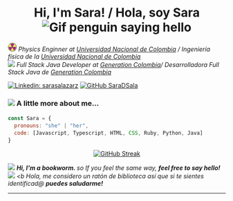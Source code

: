 <h1  align='center'> Hi, I'm Sara! / Hola, soy Sara <img alt="Gif penguin saying hello" src="https://media1.giphy.com/media/v1.Y2lkPTc5MGI3NjExcDFrZ25wbXJ4NnQ0c2docHhkemt4ZGlpcDQ1ZWp6bnl2ZDN5dGV6MSZlcD12MV9pbnRlcm5hbF9naWZfYnlfaWQmY3Q9cw/SqQEcXv9rJznyot3gA/giphy.webp" width="80"></h1>

<p><em>
  <img src="/recursos/radioactivo.png" width="20"> Physics Enginner  at <a href="https://unal.edu.co/">Universidad Nacional de Colombia</a> / Ingeniería física de la <a href="https://unal.edu.co/">Universidad Nacional de Colombia</a></br>
  <img src="https://media.giphy.com/media/WUlplcMpOCEmTGBtBW/giphy.gif" width="30"> Full Stack Java Developer at <a href="https://www.thoughtworks.com"> Generation Colombia</a>/ Desarrolladora Full Stack Java de <a href="https://www.thoughtworks.com"> Generation Colombia  </a> 
</em></p>

[![Linkedin: sarasalazarz](https://img.shields.io/badge/-sarasalazar-blue?style=flat-square&logo=Linkedin&logoColor=white&link=https://www.linkedin.com/in/sarasalazarz/)]([https://www.linkedin.com/in/thaianebraga/](https://www.linkedin.com/in/sarasalazarz/))
[![GitHub SaraDSala](https://img.shields.io/github/followers/SaraDSala?label=follow&style=social)](https://github.com/SaraDSala)


### <img src="https://media.giphy.com/media/VgCDAzcKvsR6OM0uWg/giphy.gif" width="50"> A little more about me...  

```javascript
const Sara = {
  pronouns: "she" | "her",
  code: [Javascript, Typescript, HTML, CSS, Ruby, Python, Java]
}
```
<div align='center'>
<a href="https://git.io/streak-stats"><img src="https://github-readme-streak-stats.herokuapp.com?user=SaraDSala&theme=panda&hide_border=true&date_format=j%2Fn%5B%2FY%5D&mode=weekly&card_width=550&card_height=150&hide_current_streak=true" alt="GitHub Streak" /></a>
</div>



<img src="https://media0.giphy.com/media/v1.Y2lkPTc5MGI3NjExNjNpcm8zNTZ3M245d2x1M3FmaGN0ZDIyZzFhbGozdTNwcWZ5NHl4dCZlcD12MV9pbnRlcm5hbF9naWZfYnlfaWQmY3Q9cw/yISELtJEd545XAqw8x/giphy.webp" width="100"> <em><b>Hi, I'm a bookworm. </b> so If you feel the same way, <b> feel free to say hello! </b> </em>
<img src="https://media0.giphy.com/media/v1.Y2lkPTc5MGI3NjExNjNpcm8zNTZ3M245d2x1M3FmaGN0ZDIyZzFhbGozdTNwcWZ5NHl4dCZlcD12MV9pbnRlcm5hbF9naWZfYnlfaWQmY3Q9cw/yISELtJEd545XAqw8x/giphy.webp" width="100">
<em><b Hola, me considero un ratón de biblioteca </b> así que si te sientes identificad@ <b> puedes saludarme! </b> </em>

---

